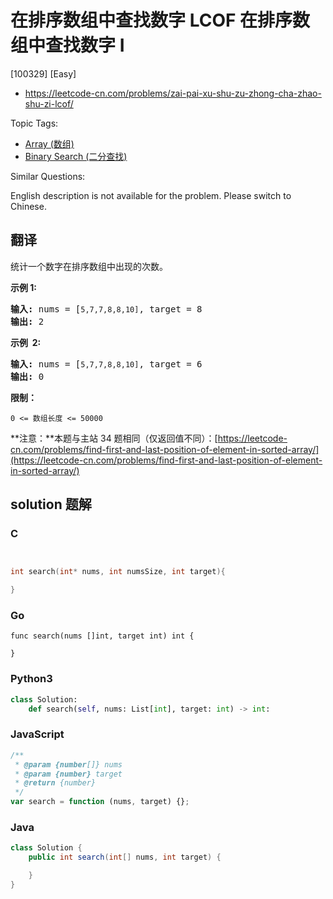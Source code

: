 # 在排序数组中查找数字 LCOF 在排序数组中查找数字 I

[100329] [Easy]

- https://leetcode-cn.com/problems/zai-pai-xu-shu-zu-zhong-cha-zhao-shu-zi-lcof/

Topic Tags:

- [Array (数组)](https://leetcode-cn.com/tag/array/)
- [Binary Search (二分查找)](https://leetcode-cn.com/tag/binary-search/)

Similar Questions:

English description is not available for the problem. Please switch to Chinese.

## 翻译

统计一个数字在排序数组中出现的次数。

**示例 1:**

<pre><strong>输入:</strong> nums = [<code>5,7,7,8,8,10]</code>, target = 8
<strong>输出:</strong> 2</pre>

**示例  2:**

<pre><strong>输入:</strong> nums = [<code>5,7,7,8,8,10]</code>, target = 6
<strong>输出:</strong> 0</pre>

**限制：**

`0 <= 数组长度 <= 50000`

**注意：**本题与主站 34 题相同（仅返回值不同）：[https://leetcode-cn.com/problems/find-first-and-last-position-of-element-in-sorted-array/](https://leetcode-cn.com/problems/find-first-and-last-position-of-element-in-sorted-array/)

## solution 题解

### C

```c


int search(int* nums, int numsSize, int target){

}


```

### Go

```golang
func search(nums []int, target int) int {

}
```

### Python3

```python
class Solution:
    def search(self, nums: List[int], target: int) -> int:
```

### JavaScript

```javascript
/**
 * @param {number[]} nums
 * @param {number} target
 * @return {number}
 */
var search = function (nums, target) {};
```

### Java

```java
class Solution {
    public int search(int[] nums, int target) {

    }
}
```
